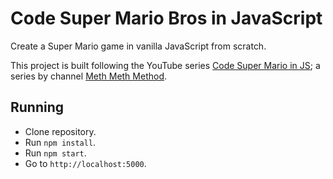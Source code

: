 # Code Super Mario Bros in JavaScript

Create a Super Mario game in vanilla JavaScript from scratch. 

This project is built following the YouTube series [Code Super Mario in JS](https://www.youtube.com/playlist?list=PLS8HfBXv9ZWWe8zXrViYbIM2Hhylx8DZx); a series by channel [Meth Meth Method](https://www.youtube.com/MethMethMethod).


## Running

* Clone repository.
* Run `npm install`.
* Run `npm start`.
* Go to `http://localhost:5000`.
